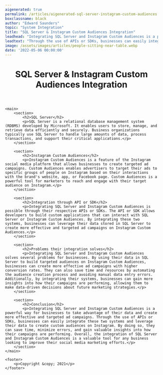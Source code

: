 ```yaml
---
aigenerated: true
permalink: /articles/aigenerated-sql-server-instagram-custom-audiences
boxclassname: black
author: "Edward Saunders"
topic: "System Integration"
title: "SQL Server & Instagram Custom Audiences Integration"
leadhead: "Integrating SQL Server and Instagram Custom Audiences is a powerful way for businesses to take advantage of their data and create more effective and targeted ad campaigns"
leadtext: "Through the use of APIs or SDKs, businesses can easily integrate these two systems and leverage their data to create custom audiences on Instagram. By doing so, they can save time, minimize errors, and gain valuable insights into how their campaigns are performing. Overall, the integration of SQL Server and Instagram Custom Audiences is a valuable tool for any business looking to improve their social media marketing efforts."
image: /assets/images/articles/people-sitting-near-table.webp
date: '2022-05-06 00:00:00'
---
```

<div class="arttext">	<header>
		<h1>SQL Server & Instagram Custom Audiences Integration</h1>
	</header>

	<main>
		<section>
			<h2>SQL Server</h2>
			<p>SQL Server is a relational database management system (RDBMS) developed by Microsoft. It enables users to store, manage, and retrieve data efficiently and securely. Business organizations typically use SQL Server to handle large amounts of data, process transactions, and support their critical applications.</p>
		</section>

		<section>
			<h2>Instagram Custom Audiences</h2>
			<p>Instagram Custom Audiences is a feature of the Instagram social media platform that allows businesses to create targeted ad campaigns. Custom Audiences enables advertisers to target their ads to specific groups of people on Instagram based on their interactions with the brand's website, app, or Facebook page. Custom Audiences is a powerful tool for marketers to reach and engage with their target audience on Instagram.</p>
		</section>

		<section>
			<h2>Integration through API or SDK</h2>
			<p>Integrating SQL Server and Instagram Custom Audiences is possible through their respective APIs or SDKs. The API or SDK allows developers to build custom applications that can interact with SQL Server or Instagram Custom Audiences. By integrating these two systems, businesses can leverage their data stored in SQL Server to create more effective and targeted ad campaigns on Instagram Custom Audiences.</p>
		</section>

		<section>
			<h2>Problems their integration solves</h2>
			<p>Integrating SQL Server and Instagram Custom Audiences solves several problems for businesses. By using their data in SQL Server to build targeted audiences on Instagram Custom Audiences, businesses can create more effective ad campaigns with higher conversion rates. They can also save time and resources by automating the audience creation process and avoiding manual data entry errors. Additionally, by integrating their systems, businesses can gain more insights into how their campaigns are performing, allowing them to make data-driven decisions about future marketing strategies.</p>
		</section>

		<section>
			<h2>Conclusion</h2>
			<p>Integrating SQL Server and Instagram Custom Audiences is a powerful way for businesses to take advantage of their data and create more effective and targeted ad campaigns. Through the use of APIs or SDKs, businesses can easily integrate these two systems and leverage their data to create custom audiences on Instagram. By doing so, they can save time, minimize errors, and gain valuable insights into how their campaigns are performing. Overall, the integration of SQL Server and Instagram Custom Audiences is a valuable tool for any business looking to improve their social media marketing efforts.</p>
		</section>
	</main>

	<footer>
		<p>Copyright &copy; 2021</p>
	</footer>
</div>